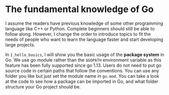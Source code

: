 # The fundamental knowledge of Go

I assume the readers have previous knowledge of some other programming language like C++ or Python. Complete beginners should still be able to follow along. However, I change the order to introduce topics to fit the needs of people who want to learn the language faster and start developing large projects.

In `1_hello_basics`, I will show you the basic usage of the **package system** in Go. We use go module rather than the `$GOPATH` environment variable as this feature has been fully supported since go 1.13. Users do not need to put go source code in certain paths that follow the conventions. You can use any folder you like but just set the module name in `go.mod`. You can take a look at the code to see how a package can be imported in Go, and what folder structure your Go project should be.